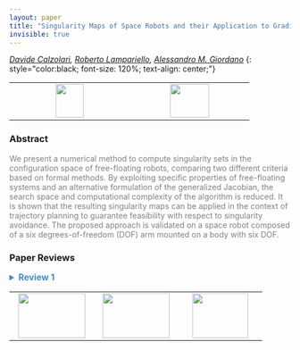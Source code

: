 ```yaml
---
layout: paper
title: "Singularity Maps of Space Robots and their Application to Gradient-based Trajectory Planning"
invisible: true
---
```

*[Davide Calzolari](https://www.in.tum.de/i23/people/davide-calzolari/), [Roberto Lampariello](https://rmc.dlr.de/rm/de/staff/roberto.lampariello/), [Alessandro M. Giordano](https://rmc.dlr.de/rm/de/staff/alessandro.giordano/)*
{: style="color:black; font-size: 120%; text-align: center;"}

<table width="20%"> <tr>
<td style="width: 20%; text-align: center;"><a href="http://www.roboticsproceedings.org/rss16/p015.pdf"><img src="{{ site.baseurl }}/images/paper_link.png"
width = "50"  height = "60"/> </a> </td>

<td style="width: 20%; text-align: center;"><a href="nan"><img src="{{ site.baseurl }}/images/pheedloop_link.png"
width = "70"  height = "60"/> </a> </td>

</tr></table>

### Abstract
<html><p style="color:gray; font-size: 100%; text-align: justified;">
We present a numerical method to compute singularity sets in the configuration space of free-floating robots, comparing two different criteria based on formal methods. By exploiting specific properties of free-floating systems and an alternative formulation of the generalized Jacobian, the search space and computational complexity of the algorithm is reduced. It is shown that the resulting singularity maps can be applied in the context of trajectory planning to guarantee feasibility with respect to singularity avoidance. The proposed approach is validated on a space robot composed of a six degrees-of-freedom (DOF) arm mounted on a body with six DOF.
</p></html>

### Paper Reviews
<details><summary style="font-size:110%; color:#438BCA; cursor: pointer;"><b> Review 1</b></summary>
<p style="color:gray; font-size: 100%; text-align: justified; white-space: pre-line">
Introduction
This papers presents a two new approaches based on formal methods to identify the 
singularity configurations of a free floating manipulator.
The approach is validated through numerical simulations.

Contributions
The paper is well written and clear. The problem is well stated and justified.
The innovation is located in Section III and Section IV.
In the first one the ability to exploit the interval arithmetic and the second one is based 
on Taylor models.
In the second part, the ability to apply the configuration space constraints within a 
trajectory planning constrained approach is shown.
The contribution is clear and relevant. However, there are several aspects that need to be 
clarified in the paper I have just few comments to improve the readability 
First, it would be nice to compare the proposed solution in the validation part comparing it with at the 
determinant of the generalized Jacobian. I believe it should possible in all cases presented 
in the simulation part. A table showing this comparison can be added to identify the accuracy 
and precision of the multiple approaches that can be employed to solve the problem.
Second, it will be nice to show for a complex manipulator case, that the proposed solution is more 
efficient compared to the classic one involving the Jacobian computation.
Third, the approach needs to be tested on an experimental platform to confirm its validity.
Finally, I would like some clarifications on the heuristic pruning. Is the gradient descent 
only within the set of candidate locations within the given set close to ? The writing of that paragraph 
seems disconnected between the first part of that section and the second one.
Some comparisons will respect to the start of the arts methods in terms of computation efficiency 
and runtime are needed. In Section IV c, I believe the condition 23 should not be verified because 
that represent the singularity case in the map.
Section V b does not present the Taylor case, which nullifies the 
main purpose of the work. This cannot be neglected and postponed to future works 
since the Taylor approach is core algorithm in the paper.

Conclusion
The paper is well written, easy to follow, and the contribution is clear. However, there 
are several aspects that need clarifications and improvements to make the contribution 
stronger and clearly suitable for this type of conference.
</p> </details>

<table width="100%"><tr><td style="width: 30%; text-align: center;"><a href="{{ site.baseurl }}/program/papers/14"> <img src="{{ site.baseurl }}/images/previous_icon.png" width = "120"  height = "80"/> </a> </td>

<td style="width: 30%; text-align: center;"><a href="{{ site.baseurl }}/program/papers"> <img src="{{ site.baseurl }}/images/overview_icon.png" width = "120"  height = "80"/> </a> </td> 

<td style="width: 30%; text-align: center;"><a href="{{ site.baseurl }}/program/papers/16"> <img src="{{ site.baseurl }}/images/next_icon.png" width = "100"  height = "80"/> </a> </td> 

</tr></table>

